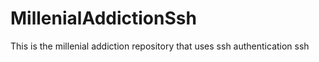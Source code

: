 # MillenialAddictionSsh
This is the millenial addiction repository that uses ssh authentication ssh

